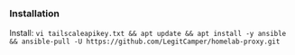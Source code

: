 ### Installation

Install: `vi tailscaleapikey.txt && apt update && apt install -y ansible && ansible-pull -U https://github.com/LegitCamper/homelab-proxy.git`